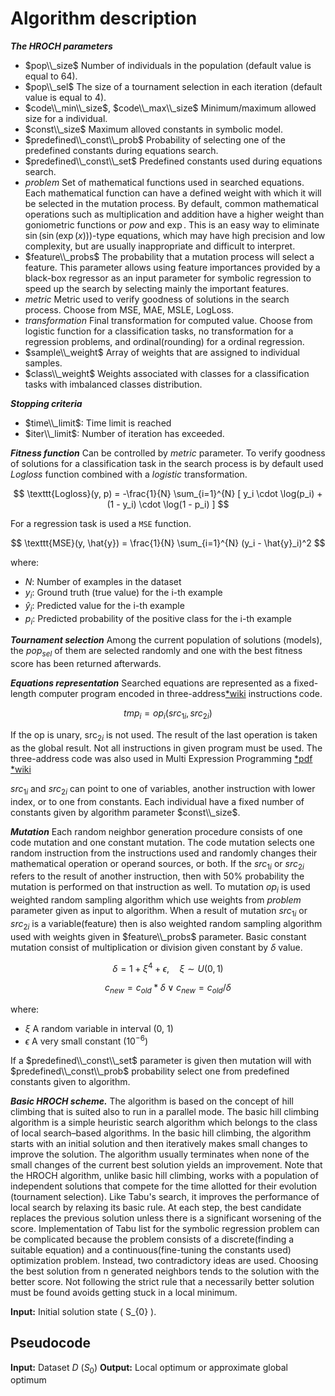 # Algorithm description

***The HROCH parameters***

- $pop\\_size$ Number of individuals in the population (default value is equal to 64).
- $pop\\_sel$ The size of a tournament selection in each iteration (default value is equal to 4).
- $code\\_min\\_size$, $code\\_max\\_size$ Minimum/maximum allowed size for a individual.
- $const\\_size$ Maximum alloved constants in symbolic model.
- $predefined\\_const\\_prob$ Probability of selecting one of the predefined constants during equations search.
- $predefined\\_const\\_set$ Predefined constants used during equations search.
- $problem$ Set of mathematical functions used in searched equations. Each mathematical function can have a defined weight with which it will be selected in the mutation process. By default, common mathematical operations such as multiplication and addition have a higher weight than goniometric functions or $pow$ and $\exp$. This is an easy way to eliminate $\sin\left(\sin\left(\exp(x)\right)\right)$-type equations, which may have high precision and low complexity, but are usually inappropriate and difficult to interpret.
- $feature\\_probs$ The probability that a mutation process will select a feature. This parameter allows using feature importances provided by a black-box regressor as an input parameter for symbolic regression to speed up the search by selecting mainly the important features.
- $metric$ Metric used to verify goodness of solutions in the search process. Choose from MSE, MAE, MSLE, LogLoss.
- $transformation$ Final transformation for computed value. Choose from logistic function for a classification tasks, no transformation for a regression problems, and ordinal(rounding) for a ordinal regression.
- $sample\\_weight$ Array of weights that are assigned to individual samples.
- $class\\_weight$ Weights associated with classes for a classification tasks with imbalanced classes distribution.

***Stopping criteria***

- $time\\_limit$: Time limit is reached
- $iter\\_limit$: Number of iteration has exceeded.

***Fitness function*** Can be controlled by $metric$ parameter. To verify goodness of solutions for a classification task in the search process is by default used $Logloss$ function combined with a $logistic$ transformation.

$$
\texttt{Logloss}(y, p) = -\frac{1}{N} \sum_{i=1}^{N} [ y_i \cdot \log(p_i) + (1 - y_i) \cdot \log(1 - p_i) ]
$$

For a regression task is used a $\texttt{MSE}$ function.

$$
\texttt{MSE}(y, \hat{y}) = \frac{1}{N} \sum_{i=1}^{N} (y_i - \hat{y}_i)^2
$$

where:

- $N$: Number of examples in the dataset
- $y_i$: Ground truth (true value) for the i-th example
- $\hat{y}_i$: Predicted value for the i-th example
- $p_i$: Predicted probability of the positive class for the i-th example

***Tournament selection*** Among the current population of solutions (models), the $pop_{sel}$ of them are selected randomly and one with the best fitness score has been returned afterwards.

***Equations representation*** Searched equations are represented as a fixed-length computer program encoded in three-address[*wiki](https://en.wikipedia.org/wiki/Three-address_code) instructions code.

$$
tmp_{i} = op_i(src_{1i}, src_{2i})
$$

If the $\text{op}$ is unary, $\text{src}_{2i}$ is not used. The result of the last operation is taken as the global result. Not all instructions in given program must be used. The three-address code was also used in Multi Expression Programming [*pdf](https://mepx.github.io/oltean_mep.pdf) [*wiki](https://en.wikipedia.org/wiki/Multi_expression_programming)

$src_{1i}$ and $src_{2i}$ can point to one of variables, another instruction with lower index, or to one from constants. Each individual have a fixed number of constants given by algorithm parameter $const\\_size$.

***Mutation*** Each random neighbor generation procedure consists of one code mutation and one constant mutation. The code mutation selects one random instruction from the instructions used and randomly changes their mathematical operation or operand sources, or both. If the $src_{1i}$ or $src_{2i}$ refers to the result of another instruction, then with 50% probability the mutation is performed on that instruction as well. To mutation $op_i$ is used weighted random sampling algorithm which use weights from $problem$ parameter given as input to algorithm. When a result of mutation $src_{1i}$ or $src_{2i}$ is a variable(feature) then is also weighted random sampling algorithm used with weights given in $feature\\_probs$ parameter. Basic constant mutation consist of multiplication or division given constant by $\delta$ value.

$$
\delta = 1 + \xi^4 + \epsilon, \quad \xi \sim U(0, 1)
$$

$$
c_{new} = c_{old} * \delta \lor c_{new} = c_{old} / \delta
$$

where:

- $\xi$ A random variable in interval (0, 1)
- $\epsilon$ A very small constant ($10^{-6}$)

If a $predefined\\_const\\_set$ parameter is given then mutation will with $predefined\\_const\\_prob$ probability select one from predefined constants given to algorithm.

***Basic HROCH scheme.*** The algorithm is based on the concept of hill climbing that is suited also to run in a parallel mode. The basic hill climbing algorithm is a simple heuristic search algorithm which belongs to the class of local search–based algorithms. In the basic hill climbing, the algorithm starts with an initial solution
and then iteratively makes small changes to improve the solution. The algorithm usually terminates when none of the small changes of the current best solution yields an improvement. Note that the HROCH algorithm, unlike basic hill climbing, works with a population of independent solutions that compete for the time allotted for their evolution (tournament selection). Like Tabu's search, it improves the performance of local search by relaxing its basic rule. At each step, the best candidate replaces the previous solution unless there is a significant worsening of the score. Implementation of Tabu list for the symbolic regression problem can be complicated because the problem consists of a discrete(finding a suitable equation) and a continuous(fine-tuning the constants used) optimization problem. Instead, two contradictory ideas are used. Choosing the best solution from n generated neighbors tends to the solution with the better score. Not following the strict rule that a necessarily better solution must be found avoids getting stuck in a local minimum.

**Input:** Initial solution state \( S_{0} \).

## Pseudocode

**Input:** Dataset $D$ $( S_{0} )$
**Output:** Local optimum or approximate global optimum
